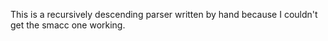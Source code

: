 This is a recursively descending parser written by hand because I couldn't get the smacc one working.